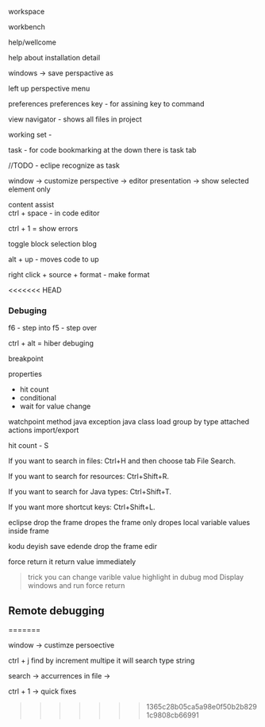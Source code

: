 

workspace 

workbench

help/wellcome

help about installation detail


windows -> save perspactive as

left up perspective menu



preferences 
preferences key - for assining key to command

view navigator -  shows all files in project 

working set - 

task - for code bookmarking 
at the down there is task tab


//TODO -  eclipe recognize as task


window -> customize perspective -> editor presentation ->  show selected element only

content assist   
ctrl + space - in code editor


ctrl + 1 = show errors 

toggle block selection blog


alt + up - moves code to up

right click + source + format -  make format 

<<<<<<< HEAD
### Debuging

f6 - step into
f5 - step over

ctrl + alt  = hiber debuging


breakpoint 

properties
* hit count
* conditional
* wait for value change

watchpoint
method
java exception
java class load
group by type
attached actions
import/export


hit count - S


If you want to search in files: Ctrl+H and then choose tab File Search.

If you want to search for resources: Ctrl+Shift+R.

If you want to search for Java types: Ctrl+Shift+T.

If you want more shortcut keys: Ctrl+Shift+L.


eclipse drop the frame 
dropes the frame only dropes local variable values inside frame

kodu deyish save edende drop the frame edir


force return 
it return value immediately 
> trick you can change varible value highlight in dubug mod Display windows and run force return  


## Remote debugging

=======

window -> custimze persoective

ctrl + j find by increment multipe it will search type string

search -> accurrences in file -> 

ctrl + 1  -> quick fixes
>>>>>>> 1365c28b05ca5a98e0f50b2b8291c9808cb66991
